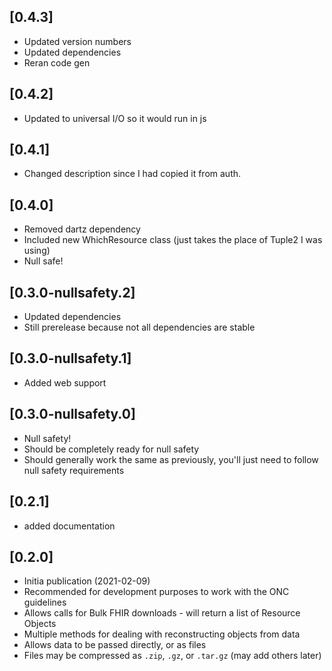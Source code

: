 ## [0.4.3]
* Updated version numbers
* Updated dependencies
* Reran code gen

## [0.4.2]
* Updated to universal I/O so it would run in js

## [0.4.1]
* Changed description since I had copied it from auth.

## [0.4.0]
* Removed dartz dependency
* Included new WhichResource class (just takes the place of Tuple2 I was using)
* Null safe!

## [0.3.0-nullsafety.2]
* Updated dependencies
* Still prerelease because not all dependencies are stable

## [0.3.0-nullsafety.1]
* Added web support

## [0.3.0-nullsafety.0]
* Null safety!
* Should be completely ready for null safety
* Should generally work the same as previously, you'll just need to follow null safety requirements

## [0.2.1]
* added documentation

## [0.2.0]
* Initia publication (2021-02-09)
* Recommended for development purposes to work with the ONC guidelines
* Allows calls for Bulk FHIR downloads - will return a list of Resource Objects
* Multiple methods for dealing with reconstructing objects from data
* Allows data to be passed directly, or as files
* Files may be compressed as ```.zip```, ```.gz```, or ```.tar.gz``` (may add others later)